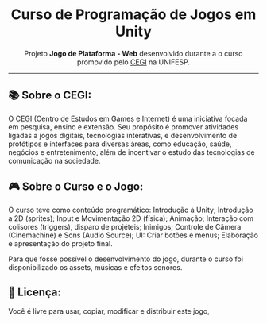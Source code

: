<h1 align="center">Curso de Programação de Jogos em Unity</h1>
<p align="center">Projeto <strong>Jogo de Plataforma - Web</strong> desenvolvido durante a o curso promovido pelo <a href="https://cegi.unifesp.br/">CEGI</a> na UNIFESP.
</p>

---

## 📚 Sobre o CEGI: 

O <a href="https://cegi.unifesp.br/">CEGI</a> (Centro de Estudos em Games e Internet) é uma iniciativa focada em pesquisa, ensino e extensão. Seu propósito é promover atividades ligadas a jogos digitais, tecnologias interativas, e desenvolvimento de protótipos e interfaces para diversas áreas, como educação, saúde, negócios e entretenimento, além de incentivar o estudo das tecnologias de comunicação na sociedade.


## 🎮 Sobre o Curso e o Jogo:

O curso teve como conteúdo programático: Introdução à Unity; Introdução a 2D (sprites); Input e Movimentação 2D (física); Animação; Interação com colisores (triggers), disparo de projéteis; Inimigos; Controle de Câmera (Cinemachine) e Sons (Audio Source); UI: Criar botões e menus; Elaboração e apresentação do projeto final.

Para que fosse possível o desenvolvimento do jogo, durante o curso foi disponibilizado os assets, músicas e efeitos sonoros.


## 📃 Licença:

Você é livre para usar, copiar, modificar e distribuir este jogo,